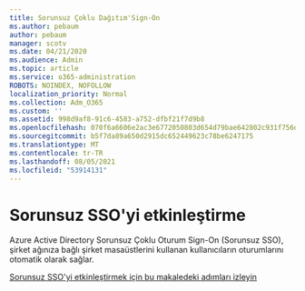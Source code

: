 ```yaml
---
title: Sorunsuz Çoklu Dağıtım'Sign-On
ms.author: pebaum
author: pebaum
manager: scotv
ms.date: 04/21/2020
ms.audience: Admin
ms.topic: article
ms.service: o365-administration
ROBOTS: NOINDEX, NOFOLLOW
localization_priority: Normal
ms.collection: Adm_O365
ms.custom: ''
ms.assetid: 998d9af8-91c6-4583-a752-dfbf21f7d9b8
ms.openlocfilehash: 070f6a6606e2ac3e6772050803d654d79bae642802c931f756d1c1ac3421f34d
ms.sourcegitcommit: b5f7da89a650d2915dc652449623c78be6247175
ms.translationtype: MT
ms.contentlocale: tr-TR
ms.lasthandoff: 08/05/2021
ms.locfileid: "53914131"
---
```

# <a name="enable-seamless-sso"></a>Sorunsuz SSO'yi etkinleştirme

Azure Active Directory Sorunsuz Çoklu Oturum Sign-On (Sorunsuz SSO), şirket ağınıza bağlı şirket masaüstlerini kullanan kullanıcıların oturumlarını otomatik olarak sağlar.
  
[Sorunsuz SSO'yi etkinleştirmek için bu makaledeki adımları izleyin](https://docs.microsoft.com/azure/active-directory/connect/active-directory-aadconnect-sso-quick-start)
  

